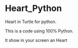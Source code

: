 # Heart_Python
Heart in Turtle for python.

This is a code using 100% Python.

It show in your screen an Heart
